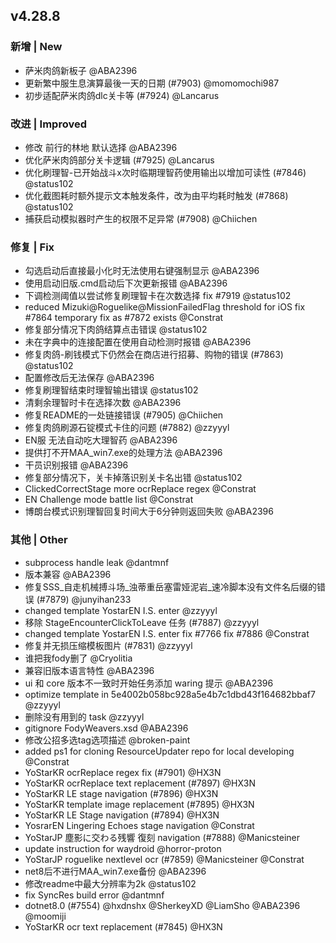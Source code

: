 ## v4.28.8

### 新增 | New

- 萨米肉鸽新板子 @ABA2396
- 更新繁中服生息演算最後一天的日期 (#7903) @momomochi987
- 初步适配萨米肉鸽dlc关卡等 (#7924) @Lancarus

### 改进 | Improved

- 修改 前行的林地 默认选择 @ABA2396
- 优化萨米肉鸽部分关卡逻辑 (#7925) @Lancarus
- 优化刷理智-已开始战斗x次时临期理智药使用输出以增加可读性 (#7846) @status102
- 优化截图耗时额外提示文本触发条件，改为由平均耗时触发 (#7868) @status102
- 捕获启动模拟器时产生的权限不足异常 (#7908) @Chiichen

### 修复 | Fix

- 勾选启动后直接最小化时无法使用右键强制显示 @ABA2396
- 使用启动旧版.cmd启动后下次更新报错 @ABA2396
- 下调检测阈值以尝试修复刷理智卡在次数选择 fix #7919 @status102
- reduced Mizuki@Roguelike@MissionFailedFlag threshold for iOS fix #7864 temporary fix as #7872 exists @Constrat
- 修复部分情况下肉鸽结算点击错误 @status102
- 未在字典中的连接配置在使用自动检测时报错 @ABA2396
- 修复肉鸽-刷钱模式下仍然会在商店进行招募、购物的错误 (#7863) @status102
- 配置修改后无法保存 @ABA2396
- 修复刷理智结束时理智输出错误 @status102
- 清剩余理智时卡在选择次数 @ABA2396
- 修复README的一处链接错误 (#7905) @Chiichen
- 修复肉鸽刷源石锭模式卡住的问题 (#7882) @zzyyyl
- EN服 无法自动吃大理智药 @ABA2396
- 提供打不开MAA_win7.exe的处理方法 @ABA2396
- 干员识别报错 @ABA2396
- 修复部分情况下，关卡掉落识别关卡名出错 @status102
- ClickedCorrectStage more ocrReplace regex @Constrat
- EN Challenge mode battle list @Constrat
- 博朗台模式识别理智回复时间大于6分钟则返回失败 @ABA2396

### 其他 | Other

- subprocess handle leak @dantmnf
- 版本兼容 @ABA2396
- 修复SSS_自走机械搏斗场_浊蒂重岳塞雷娅泥岩_速冷脚本没有文件名后缀的错误 (#7879) @junyihan233
- changed template YostarEN I.S. enter @zzyyyl
- 移除 StageEncounterClickToLeave 任务 (#7887) @zzyyyl
- changed template YostarEN I.S. enter fix #7766 fix #7886 @Constrat
- 修复并无损压缩模板图片 (#7831) @zzyyyl
- 谁把我fody删了 @Cryolitia
- 兼容旧版本语言特性 @ABA2396
- ui 和 core 版本不一致时开始任务添加 waring 提示 @ABA2396
- optimize template in 5e4002b058bc928a5e4b7c1dbd43f164682bbaf7 @zzyyyl
- 删除没有用到的 task @zzyyyl
- gitignore FodyWeavers.xsd @ABA2396
- 修改公招多选tag选项描述 @broken-paint
- added ps1 for cloning ResourceUpdater repo for local developing @Constrat
- YoStarKR ocrReplace regex fix (#7901) @HX3N
- YoStarKR ocrReplace text replacement (#7897) @HX3N
- YoStarKR LE stage navigation (#7896) @HX3N
- YoStarKR template image replacement (#7895) @HX3N
- YoStarKR LE Stage navigation (#7894) @HX3N
- YosrarEN Lingering Echoes stage navigation @Constrat
- YoStarJP 塵影に交わる残響 復刻 navigation (#7888) @Manicsteiner
- update instruction for waydroid @horror-proton
- YoStarJP roguelike nextlevel ocr (#7859) @Manicsteiner @Constrat
- net8后不进行MAA_win7.exe备份 @ABA2396
- 修改readme中最大分辨率为2k @status102
- fix SyncRes build error @dantmnf
- dotnet8.0 (#7554) @hxdnshx @SherkeyXD @LiamSho @ABA2396 @moomiji
- YoStarKR ocr text replacement (#7845) @HX3N
